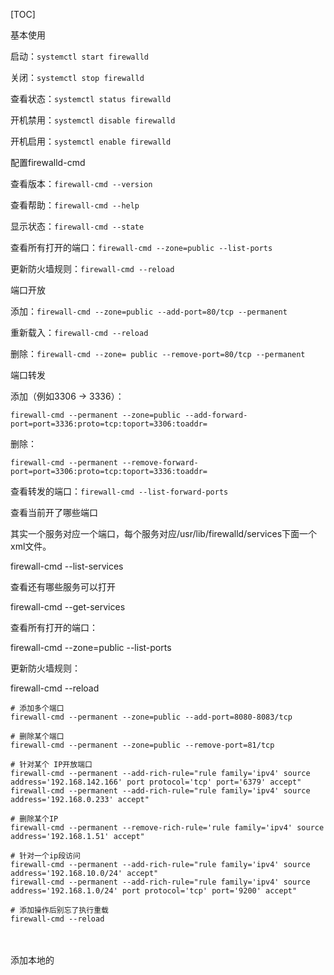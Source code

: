 [TOC]



基本使用

启动：`systemctl start firewalld`

关闭：`systemctl stop firewalld`

查看状态：`systemctl status firewalld`

开机禁用：`systemctl disable firewalld`

开机启用：`systemctl enable firewalld`

配置firewalld-cmd

查看版本：`firewall-cmd --version`

查看帮助：`firewall-cmd --help`

显示状态：`firewall-cmd --state`

查看所有打开的端口：`firewall-cmd --zone=public --list-ports`

更新防火墙规则：`firewall-cmd --reload`

端口开放

添加：`firewall-cmd --zone=public --add-port=80/tcp --permanent`

重新载入：`firewall-cmd --reload`

删除：`firewall-cmd --zone= public --remove-port=80/tcp --permanent`

端口转发

添加（例如3306 -> 3336）：

```
firewall-cmd --permanent --zone=public --add-forward-port=port=3336:proto=tcp:toport=3306:toaddr=
```

删除：

```
firewall-cmd --permanent --remove-forward-port=port=3306:proto=tcp:toport=3336:toaddr=
```

查看转发的端口：`firewall-cmd --list-forward-ports`

查看当前开了哪些端口

其实一个服务对应一个端口，每个服务对应/usr/lib/firewalld/services下面一个xml文件。

firewall-cmd --list-services

查看还有哪些服务可以打开

firewall-cmd --get-services

查看所有打开的端口： 

firewall-cmd --zone=public --list-ports

更新防火墙规则： 

firewall-cmd --reload

 

```shell
# 添加多个端口
firewall-cmd --permanent --zone=public --add-port=8080-8083/tcp 

# 删除某个端口
firewall-cmd --permanent --zone=public --remove-port=81/tcp 

# 针对某个 IP开放端口
firewall-cmd --permanent --add-rich-rule="rule family='ipv4' source address='192.168.142.166' port protocol='tcp' port='6379' accept"
firewall-cmd --permanent --add-rich-rule="rule family='ipv4' source address='192.168.0.233' accept" 

# 删除某个IP
firewall-cmd --permanent --remove-rich-rule='rule family='ipv4' source address='192.168.1.51' accept" 

# 针对一个ip段访问
firewall-cmd --permanent --add-rich-rule="rule family='ipv4' source address='192.168.10.0/24' accept"
firewall-cmd --permanent --add-rich-rule="rule family='ipv4' source address='192.168.1.0/24' port protocol='tcp' port='9200' accept"

# 添加操作后别忘了执行重载
firewall-cmd --reload
```

　　

添加本地的

 